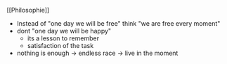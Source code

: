 [[Philosophie]]

- Instead of "one day we will be free" think "we are free every moment"
- dont "one day we will be happy"
	- its a lesson to remember
	- satisfaction of the task
- nothing is enough -> endless race -> live in the moment